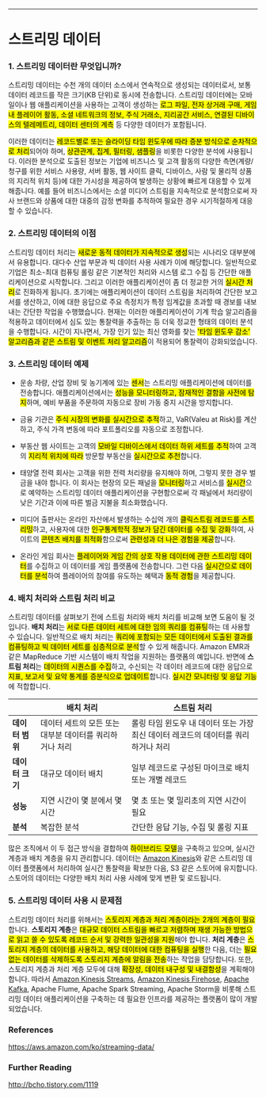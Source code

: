 ﻿---
# 스트리밍 데이터

### 1. 스트리밍 데이터란 무엇입니까?

스트리밍 데이터는 수천 개의 데이터 소스에서 연속적으로 생성되는 데이터로서, 보통 데이터 레코드를 작은 크기(KB 단위)로 동시에 전송합니다. 스트리밍 데이터에는 모바일이나 웹 애플리케이션을 사용하는 고객이 생성하는 <mark>로그 파일, 전자 상거래 구매, 게임 내 플레이어 활동, 소셜 네트워크의 정보, 주식 거래소, 지리공간 서비스, 연결된 디바이스의 텔레메트리, 데이터 센터의 계측</mark> 등 다양한 데이터가 포함됩니다.

이러한 데이터는 <mark>레코드별로 또는 슬라이딩 타임 윈도우에 따라 증분 방식으로 순차적으로 처리</mark>되어야 하며, <mark>상관관계, 집계, 필터링, 샘플링</mark>을 비롯한 다양한 분석에 사용됩니다. 이러한 분석으로 도출된 정보는 기업에 비즈니스 및 고객 활동의 다양한 측면(계량/청구를 위한 서비스 사용량, 서버 활동, 웹 사이트 클릭, 디바이스, 사람 및 물리적 상품의 지리적 위치 등)에 대한 가시성을 제공하여 발생하는 상황에 빠르게 대응할 수 있게 해줍니다. 예를 들어 비즈니스에서는 소셜 미디어 스트림을 지속적으로 분석함으로써 자사 브랜드와 상품에 대한 대중의 감정 변화를 추적하여 필요한 경우 시기적절하게 대응할 수 있습니다.

### 2. 스트리밍 데이터의 이점

스트리밍 데이터 처리는 <mark>새로운 동적 데이터가 지속적으로 생성</mark>되는 시나리오 대부분에서 유용합니다. 대다수 산업 부문과 빅 데이터 사용 사례가 이에 해당합니다. 일반적으로 기업은 최소-최대 컴퓨팅 롤링 같은 기본적인 처리와 시스템 로그 수집 등 간단한 애플리케이션으로 시작합니다. 그리고 이러한 애플리케이션이 좀 더 정교한 거의 <mark>실시간 처리</mark>로 진화하게 됩니다. 초기에는 애플리케이션이 데이터 스트림을 처리하여 간단한 보고서를 생산하고, 이에 대한 응답으로 주요 측정치가 특정 임계값을 초과할 때 경보를 내보내는 간단한 작업을 수행했습니다. 현재는 이러한 애플리케이션이 기계 학습 알고리즘을 적용하고 데이터에서 심도 있는 통찰력을 추출하는 등 더욱 정교한 형태의 데이터 분석을 수행합니다. 시간이 지나면서, 가장 인기 있는 최신 영화를 찾는 <mark>'타임 윈도우 감소' 알고리즘과 같은 스트림 및 이벤트 처리 알고리즘</mark>이 적용되어 통찰력이 강화되었습니다.

### 3. 스트리밍 데이터 예제

 - 운송 차량, 산업 장비 및 농기계에 있는 <mark>센서</mark>는 스트리밍 애플리케이션에 데이터를 전송합니다. 애플리케이션에서는 <mark>성능을 모니터링하고, 잠재적인 결함을 사전에 탐지</mark>하며, 예비 부품을 주문하여 자동으로 장비 가동 중지 시간을 방지합니다.

- 금융 기관은 <mark>주식 시장의 변화를 실시간으로 추적</mark>하고, VaR(Valeu at Risk)를 계산하고, 주식 가격 변동에 따라 포트폴리오를 자동으로 조정합니다.

- 부동산 웹 사이트는 고객의 <mark>모바일 디바이스에서 데이터 하위 세트를 추적</mark>하여 고객의 <mark>지리적 위치에 따라</mark> 방문할 부동산을 <mark>실시간으로 추천</mark>합니다.

- 태양열 전력 회사는 고객을 위한 전력 처리량을 유지해야 하며, 그렇지 못한 경우 벌금을 내야 합니다. 이 회사는 현장의 모든 패널을 <mark>모니터링</mark>하고 서비스를 <mark>실시간</mark>으로 예약하는 스트리밍 데이터 애플리케이션을 구현함으로써 각 패널에서 처리량이 낮은 기간과 이에 따른 벌금 지불을 최소화했습니다.

- 미디어 출판사는 온라인 자산에서 발생하는 수십억 개의 <mark>클릭스트림 레코드를 스트리밍</mark>하고, 사용자에 대한 <mark>인구통계학적 정보가 담긴 데이터를 수집 및 강화</mark>하여, 사이트의 <mark>콘텐츠 배치를 최적화</mark>함으로써 <mark>관련성과 더 나은 경험을 제공</mark>합니다.

- 온라인 게임 회사는 <mark>플레이어와 게임 간의 상호 작용 데이터에 관한 스트리밍 데이터</mark>를 수집하고 이 데이터를 게임 플랫폼에 전송합니다. 그런 다음 <mark>실시간으로 데이터를 분석</mark>하여 플레이어의 참여를 유도하는 혜택과 <mark>동적 경험</mark>을 제공합니다.

### 4. 배치 처리와 스트림 처리 비교

스트리밍 데이터를 살펴보기 전에 스트림 처리와 배치 처리를 비교해 보면 도움이 될 것입니다. **배치 처리**는 <mark>서로 다른 데이터 세트에 대한 임의 쿼리를 컴퓨팅</mark>하는 데 사용할 수 있습니다. 일반적으로 배치 처리는 <mark>쿼리에 포함되는 모든 데이터에서 도출된 결과를 컴퓨팅하고 빅 데이터 세트를 심층적으로 분석</mark>할 수 있게 해줍니다. Amazon EMR과 같은 MapReduce 기반 시스템이 배치 작업을 지원하는 플랫폼의 예입니다. 반면에 **스트림 처리**는 <mark>데이터의 시퀀스를 수집</mark>하고, 수신되는 각 데이터 레코드에 대한 응답으로 <mark>지표, 보고서 및 요약 통계를 증분식으로 업데이트</mark>합니다. <mark>실시간 모니터링 및 응답 기능</mark>에 적합합니다.

|   |배치 처리|스트림 처리|
|--|--|--|
|**데이터 범위**|데이터 세트의 모든 또는 대부분 데이터를 쿼리하거나 처리|롤링 타임 윈도우 내 데이터 또는 가장 최신 데이터 레코드의 데이터를 쿼리하거나 처리|
|**데이터 크기**|대규모 데이터 배치|일부 레코드로 구성된 마이크로 배치 또는 개별 레코드|
|**성능**|지연 시간이 몇 분에서 몇 시간|몇 초 또는 몇 밀리초의 지연 시간이 필요|
|**분석**|복잡한 분석|간단한 응답 기능, 수집 및 롤링 지표

많은 조직에서 이 두 접근 방식을 결합하여 <mark>하이브리드 모델</mark>을 구축하고 있으며, 실시간 계층과 배치 계층을 유지 관리합니다. 데이터는 [Amazon Kinesis](https://aws.amazon.com/ko/kinesis/)와 같은 스트리밍 데이터 플랫폼에서 처리하여 실시간 통찰력을 확보한 다음, S3 같은 스토어에 유지합니다. 스토어의 데이터는 다양한 배치 처리 사용 사례에 맞게 변환 및 로드됩니다.

### 5. 스트리밍 데이터 사용 시 문제점

스트리밍 데이터 처리를 위해서는 <mark>스토리지 계층과 처리 계층이라는 2개의 계층이 필요</mark>합니다. **스토리지 계층**은 <mark>대규모 데이터 스트림을 빠르고 저렴하며 재생 가능한 방법으로 읽고 쓸 수 있도록 레코드 순서 및 강력한 일관성을 지원</mark>해야 합니다. **처리 계층**은 <mark>스토리지 계층의 데이터를 사용하고, 해당 데이터에 대한 컴퓨팅을 실행</mark>한 다음, 더는 <mark>필요 없는 데이터를 삭제하도록 스토리지 계층에 알림을 전송</mark>하는 작업을 담당합니다. 또한, 스토리지 계층과 처리 계층 모두에 대해 <mark>확장성, 데이터 내구성 및 내결함성</mark>을 계획해야 합니다. 따라서 [Amazon Kinesis Streams](https://aws.amazon.com/ko/kinesis/streams/), [Amazon Kinesis Firehose](https://aws.amazon.com/ko/kinesis/firehose/), [Apache Kafka](https://aws.amazon.com/ko/kafka/), Apache Flume, Apache Spark Streaming, Apache Storm을 비롯해 스트리밍 데이터 애플리케이션을 구축하는 데 필요한 인프라를 제공하는 플랫폼이 많이 개발되었습니다.

### References
https://aws.amazon.com/ko/streaming-data/

### Further Reading
http://bcho.tistory.com/1119
